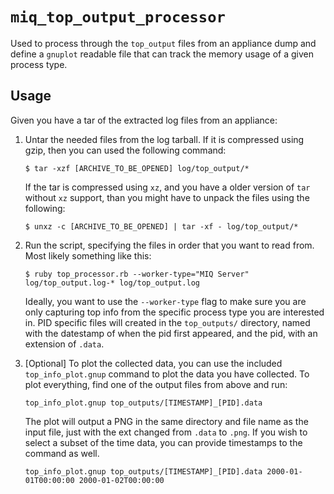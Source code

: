 `miq_top_output_processor`
==========================

Used to process through the `top_output` files from an appliance dump and
define a `gnuplot` readable file that can track the memory usage of a given
process type.


Usage
-----

Given you have a tar of the extracted log files from an appliance:

1. Untar the needed files from the log tarball.  If it is compressed using
   gzip, then you can used the following command:
   
   ```console
   $ tar -xzf [ARCHIVE_TO_BE_OPENED] log/top_output/*
   ```
   
   If the tar is compressed using `xz`, and you have a older version of `tar`
   without `xz` support, than you might have to unpack the files using the
   following:
   
   ```console
   $ unxz -c [ARCHIVE_TO_BE_OPENED] | tar -xf - log/top_output/*
   ```
   
2. Run the script, specifying the files in order that you want to read from.
   Most likely something like this:
   
   ```console
   $ ruby top_processor.rb --worker-type="MIQ Server" log/top_output.log-* log/top_output.log
   ```
   
   Ideally, you want to use the `--worker-type` flag to make sure you are only
   capturing top info from the specific process type you are interested in.
   PID specific files will created in the `top_outputs/` directory, named with
   the datestamp of when the pid first appeared, and the pid, with an extension
   of `.data`.
   
3. [Optional] To plot the collected data, you can use the included
   `top_info_plot.gnup` command to plot the data you have collected.  To plot
   everything, find one of the output files from above and run:
   
   ```console
   top_info_plot.gnup top_outputs/[TIMESTAMP]_[PID].data
   ```
   
   The plot will output a PNG in the same directory and file name as the input
   file, just with the ext changed from `.data` to `.png`.  If you wish to
   select a subset of the time data, you can provide timestamps to the command
   as well. 
   
   ```console
   top_info_plot.gnup top_outputs/[TIMESTAMP]_[PID].data 2000-01-01T00:00:00 2000-01-02T00:00:00 
   ```
